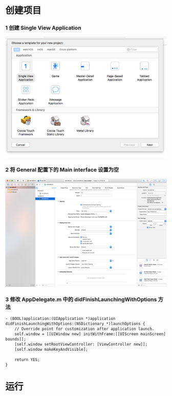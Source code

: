 # 创建项目
### 1 创建 Single View Application
 ![image](https://github.com/tslearn/apple-demo/blob/master/ios/basic/HelloWorld/images/create/1.png)
### 2 将 General 配置下的 Main interface 设置为空
 ![image](https://github.com/tslearn/apple-demo/blob/master/ios/basic/HelloWorld/images/create/2.png)
### 3 修改 AppDelegate.m 中的 didFinishLaunchingWithOptions 方法

```smalltalk
- (BOOL)application:(UIApplication *)application didFinishLaunchingWithOptions:(NSDictionary *)launchOptions {
    // Override point for customization after application launch.
    self.window = [[UIWindow new] initWithFrame:[[UIScreen mainScreen] bounds]];
    [self.window setRootViewController: [ViewController new]];
    [self.window makeKeyAndVisible];
    
    return YES;
}
```
# 运行